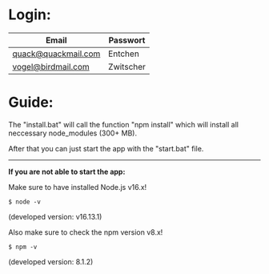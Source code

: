 # Login:

| Email               | Passwort  |
|---------------------|-----------|
| quack@quackmail.com | Entchen   |
| vogel@birdmail.com  | Zwitscher |


# Guide:

The "install.bat" will call the function "npm install" which will install all neccessary node_modules (300+ MB).

After that you can just start the app with the "start.bat" file.

------

**If you are not able to start the app:**

Make sure to have installed Node.js v16.x!

```$ node -v```

(developed version: v16.13.1)

Also make sure to check the npm version v8.x!

```$ npm -v```

(developed version: 8.1.2)

